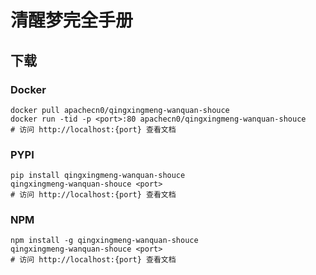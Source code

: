 # 清醒梦完全手册

## 下载

### Docker

```
docker pull apachecn0/qingxingmeng-wanquan-shouce
docker run -tid -p <port>:80 apachecn0/qingxingmeng-wanquan-shouce
# 访问 http://localhost:{port} 查看文档
```

### PYPI

```
pip install qingxingmeng-wanquan-shouce
qingxingmeng-wanquan-shouce <port>
# 访问 http://localhost:{port} 查看文档
```

### NPM

```
npm install -g qingxingmeng-wanquan-shouce
qingxingmeng-wanquan-shouce <port>
# 访问 http://localhost:{port} 查看文档
```